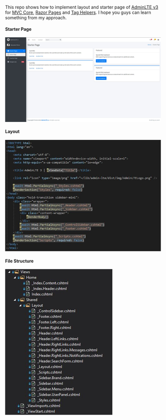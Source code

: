  This repo shows how to implement layout and starter page of [AdminLTE v3](https://github.com/ColorlibHQ/AdminLTE) for [MVC Core](https://docs.microsoft.com/tr-tr/aspnet/core/mvc), [Razor Pages](https://docs.microsoft.com/tr-tr/aspnet/core/razor-pages) and [Tag Helpers](https://docs.microsoft.com/tr-tr/aspnet/core/mvc/views/tag-helpers). I hope you guys can learn something from my approach. 


#### Starter Page
![](screenshots/Index_cshtml.JPG)

#### Layout
![](screenshots/_Layout_cshtml.JPG)

#### File Structure
![](screenshots/File_Structure.JPG)
